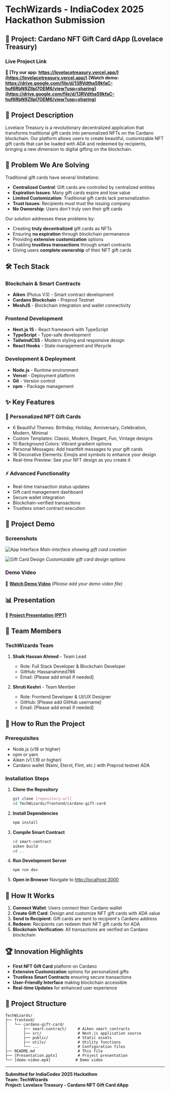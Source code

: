 # TechWizards - IndiaCodex 2025 Hackathon Submission

## 🎁 Project: Cardano NFT Gift Card dApp (Lovelace Treasury)

### Live Project Link
🚀 **[Try our app: https://lovelacetreasury.vercel.app/](https://lovelacetreasury.vercel.app/)**
    **[Watch demo: https://drive.google.com/file/d/13RVdtha59kfaC-huf6RbN9ZlIpI7OEM6/view?usp=sharing](https://drive.google.com/file/d/13RVdtha59kfaC-huf6RbN9ZlIpI7OEM6/view?usp=sharing)**

## 📝 Project Description

Lovelace Treasury is a revolutionary decentralized application that transforms traditional gift cards into personalized NFTs on the Cardano blockchain. Our platform allows users to create beautiful, customizable NFT gift cards that can be loaded with ADA and redeemed by recipients, bringing a new dimension to digital gifting on the blockchain.

## 🎯 Problem We Are Solving

Traditional gift cards have several limitations:
- **Centralized Control**: Gift cards are controlled by centralized entities
- **Expiration Issues**: Many gift cards expire and lose value
- **Limited Customization**: Traditional gift cards lack personalization
- **Trust Issues**: Recipients must trust the issuing company
- **No Ownership**: Users don't truly own their gift cards

Our solution addresses these problems by:
- Creating **truly decentralized** gift cards as NFTs
- Ensuring **no expiration** through blockchain permanence
- Providing **extensive customization** options
- Enabling **trustless transactions** through smart contracts
- Giving users **complete ownership** of their NFT gift cards

## 🛠️ Tech Stack

### Blockchain & Smart Contracts
- **Aiken** (Plutus V3) - Smart contract development
- **Cardano Blockchain** - Preprod Testnet
- **MeshJS** - Blockchain integration and wallet connectivity

### Frontend Development
- **Next.js 15** - React framework with TypeScript
- **TypeScript** - Type-safe development
- **TailwindCSS** - Modern styling and responsive design
- **React Hooks** - State management and lifecycle

### Development & Deployment
- **Node.js** - Runtime environment
- **Vercel** - Deployment platform
- **Git** - Version control
- **npm** - Package management

## ✨ Key Features

### 🎨 **Personalized NFT Gift Cards**
- 6 Beautiful Themes: Birthday, Holiday, Anniversary, Celebration, Modern, Minimal
- Custom Templates: Classic, Modern, Elegant, Fun, Vintage designs
- 10 Background Colors: Vibrant gradient options
- Personal Messages: Add heartfelt messages to your gift cards
- 16 Decorative Elements: Emojis and symbols to enhance your design
- Real-time Preview: See your NFT design as you create it

### ⚡ **Advanced Functionality**
- Real-time transaction status updates
- Gift card management dashboard
- Secure wallet integration
- Blockchain-verified transactions
- Trustless smart contract execution

## 📸 Project Demo

### Screenshots
![App Interface](frontend/cardano-gift-card/public/demo-screenshot-1.png)
*Main interface showing gift card creation*

![Gift Card Design](frontend/cardano-gift-card/public/demo-screenshot-2.png)
*Customizable gift card design options*

### Demo Video
🎥 **[Watch Demo Video](./demo-video.mp4)** *(Please add your demo video file)*

## 📊 Presentation

📄 **[Project Presentation (PPT)](./Cardano-NFT-Gift-Card-dApp.pptx)**

## 👥 Team Members

### TechWizards Team

1. **Shaik Hassan Ahmed** - Team Lead
   - Role: Full Stack Developer & Blockchain Developer
   - GitHub: Hassanahmed786
   - Email: [Please add email if needed]

2. **Shruti Keshri** - Team Member
   - Role: Frontend Developer & UI/UX Designer
   - GitHub: [Please add GitHub username]
   - Email: [Please add email if needed]

## 🚀 How to Run the Project

### Prerequisites
- Node.js (v18 or higher)
- npm or yarn
- Aiken (v1.1.19 or higher)
- Cardano wallet (Nami, Eternl, Flint, etc.) with Preprod testnet ADA

### Installation Steps

1. **Clone the Repository**
   ```bash
   git clone [repository-url]
   cd TechWizards/frontend/cardano-gift-card
   ```

2. **Install Dependencies**
   ```bash
   npm install
   ```

3. **Compile Smart Contract**
   ```bash
   cd smart-contract
   aiken build
   cd ..
   ```

4. **Run Development Server**
   ```bash
   npm run dev
   ```

5. **Open in Browser**
   Navigate to [http://localhost:3000](http://localhost:3000)

## 🎯 How It Works

1. **Connect Wallet**: Users connect their Cardano wallet
2. **Create Gift Card**: Design and customize NFT gift cards with ADA value
3. **Send to Recipient**: Gift cards are sent to recipient's Cardano address
4. **Redeem**: Recipients can redeem their NFT gift cards for ADA
5. **Blockchain Verification**: All transactions are verified on Cardano blockchain

## 🏆 Innovation Highlights

- **First NFT Gift Card** platform on Cardano
- **Extensive Customization** options for personalized gifts
- **Trustless Smart Contracts** ensuring secure transactions
- **User-Friendly Interface** making blockchain accessible
- **Real-time Updates** for enhanced user experience

## 📁 Project Structure

```
TechWizards/
├── frontend/
│   └── cardano-gift-card/
│       ├── smart-contract/     # Aiken smart contracts
│       ├── src/                # Next.js application source
│       ├── public/             # Static assets
│       ├── utils/              # Utility functions
│       └── ...                 # Configuration files
├── README.md                   # This file
├── [Presentation.pptx]         # Project presentation
└── [demo-video.mp4]           # Demo video
```

---

**Submitted for IndiaCodex 2025 Hackathon**  
**Team: TechWizards**  
**Project: Lovelace Treasury - Cardano NFT Gift Card dApp**